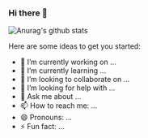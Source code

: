 ### Hi there 👋
![Anurag's github stats](https://github-readme-stats.vercel.app/api?username=huminted&show_icons=true)

<!--
**huminted/huminted** is a ✨ _special_ ✨ repository because its `README.md` (this file) appears on your GitHub profile.


-->

Here are some ideas to get you started:

- 🔭 I’m currently working on ...
- 🌱 I’m currently learning ...
- 👯 I’m looking to collaborate on ...
- 🤔 I’m looking for help with ...
- 💬 Ask me about ...
- 📫 How to reach me: ...
- 😄 Pronouns: ...
- ⚡ Fun fact: ...
